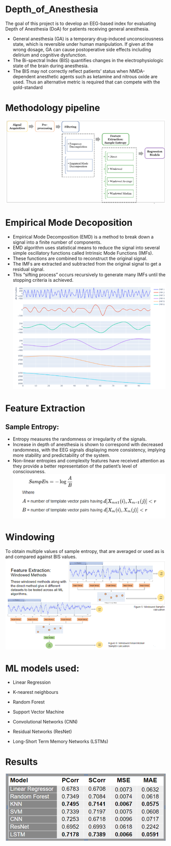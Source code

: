 # Depth_of_Anesthesia

The goal of this project is to develop an EEG-based index for evaluating Depth of Anesthesia (DoA) for patients receiving general anesthesia. 

- General anesthesia (GA) is a temporary drug-induced unconsciousness state, which is reversible under human manipulation. If given at the wrong dosage, GA can cause postoperative side effects including delirium and cognitive dysfunction.
- The Bi-spectral Index (BIS) quantifies changes in the electrophysiologic state of the brain during anesthesia.
- The BIS may not correctly reflect patients’ status when NMDA-dependent anesthetic agents such as ketamine and nitrous oxide are used. Thus an alternative metric is required that can compete with the gold-standard

# Methodology pipeline
![Methodology pipeline](img/pipeline.png)



# Empirical Mode Decoposition
- Empirical Mode Decomposition (EMD) is a method to break down a signal into a finite number of components. 
- EMD algorithm uses statistical means to reduce the signal into several simple oscillatory functions called Intrinsic Mode Functions (IMFs). 
- These functions are combined to reconstruct the original signal. 
- The IMFs are extracted and subtracted from the original signal to get a residual signal. 
- This “sifting process” occurs recursively to generate many IMFs until the stopping criteria is achieved.
![emd](img/ensemble_emd.png)

# Feature Extraction
## Sample Entropy:

- Entropy measures the randomness or irregularity of the signals. 
- Increase in depth of anesthesia is shown to correspond with decreased randomness, with the EEG signals displaying more consistency, implying more stability and predictability of the system.
- Non-linear entropies and complexity features have received attention as they provide a better representation of the patient’s level of consciousness.
![sample_entropy](img/sampen.png)

# Windowing
To obtain multiple values of sample entropy, that are averaged or used as is and compared against BIS values.
![Windowing](img/windows.png)

# ML models used:

- Linear Regression
- K-nearest neighbours
- Random Forest
- Support Vector Machine

- Convolutional Networks (CNN)
- Residual Networks (ResNet)
- Long-Short Term Memory Networks (LSTMs)



# Results

![scores](img/scores.png)
